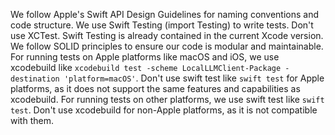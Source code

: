 We follow Apple's Swift API Design Guidelines for naming conventions and code structure.
We use Swift Testing (import Testing) to write tests. Don't use XCTest. Swift Testing is already contained in the current Xcode version.
We follow SOLID principles to ensure our code is modular and maintainable.
For running tests on Apple platforms like macOS and iOS, we use xcodebuild like `xcodebuild test -scheme LocalLLMClient-Package -destination 'platform=macOS'`. Don't use swift test like `swift test` for Apple platforms, as it does not support the same features and capabilities as xcodebuild.
For running tests on other platforms, we use swift test like `swift test`. Don't use xcodebuild for non-Apple platforms, as it is not compatible with them.

